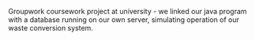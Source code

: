 Groupwork coursework project at university - we linked our java program with a database running on our own server, simulating operation of our waste conversion system.

